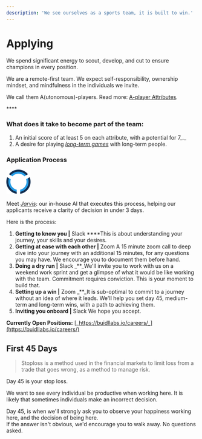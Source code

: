 ```yaml
---
description: 'We see ourselves as a sports team, it is built to win.'
---
```


# Applying

We spend significant energy to scout, develop, and cut to ensure champions in every position.

We are a remote-first team. We expect self-responsibility, ownership mindset, and mindfulness in the individuals we invite.

We call them A\(utonomous\)-players. Read more: [A-player Attributes](https://playbook.thevantageproject.com/starting/a-player)_._

\*\*\*\*

### **What does it take to become part of the team:**

1. An initial score of at least 5 on each attribute, with a potential for 7_._
2. A desire for playing [_long-term games_](https://nav.al/long-term) with long-term people. 

### 

### Application Process

![](../.gitbook/assets/rsz_1rsz_1rsz_jarvis.png)

Meet [_Jarvis_](https://playbook.thevantageproject.com/starting-at-tvp/jarvis/): our in-house AI that executes this process, helping our applicants receive a clarity of decision in under 3 days.

Here is the process:

1. **Getting to know you \|** Slack  ****This is about understanding your journey, your skills and your desires.  
2. **Getting at ease with each other \|** Zoom  A 15 minute zoom call to deep dive into your journey with an additional 15 minutes, for any questions you may have. We encourage you to document them before hand. 
3. **Doing a dry run \|** Slack _\*\*_We'll invite you to work with us on a weekend work sprint and get a glimpse of what it would be like working with the team. Commitment requires conviction. This is your moment to build that.  
4. **Setting up a win \|** Zoom _\*\*_It is sub-optimal to commit to a journey without an idea of where it leads. We'll help you set day 45, medium-term and long-term wins, with a path to achieving them. 
5. **Inviting you onboard \|** Slack We hope you accept.

**Currently Open Positions:** [_https://buidllabs.io/careers/_](https://buidllabs.io/careers/)

## **First 45 Days**

> Stoploss is a method used in the financial markets to limit loss from a trade that goes wrong, as a method to manage risk.

Day 45 is your stop loss.

We want to see every individual be productive when working here. It is likely that sometimes individuals make an incorrect decision.

Day 45, is when we'll strongly ask you to observe your happiness working here, and the decision of being here.  
If the answer isn't obvious, we'd encourage you to walk away. No questions asked.


